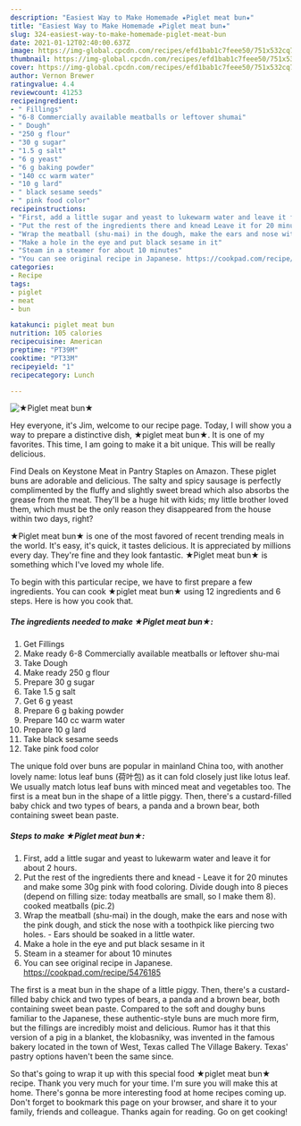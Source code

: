 ```yaml
---
description: "Easiest Way to Make Homemade ★Piglet meat bun★"
title: "Easiest Way to Make Homemade ★Piglet meat bun★"
slug: 324-easiest-way-to-make-homemade-piglet-meat-bun
date: 2021-01-12T02:40:00.637Z
image: https://img-global.cpcdn.com/recipes/efd1bab1c7feee50/751x532cq70/★piglet-meat-bun★-recipe-main-photo.jpg
thumbnail: https://img-global.cpcdn.com/recipes/efd1bab1c7feee50/751x532cq70/★piglet-meat-bun★-recipe-main-photo.jpg
cover: https://img-global.cpcdn.com/recipes/efd1bab1c7feee50/751x532cq70/★piglet-meat-bun★-recipe-main-photo.jpg
author: Vernon Brewer
ratingvalue: 4.4
reviewcount: 41253
recipeingredient:
- " Fillings"
- "6-8 Commercially available meatballs or leftover shumai"
- " Dough"
- "250 g flour"
- "30 g sugar"
- "1.5 g salt"
- "6 g yeast"
- "6 g baking powder"
- "140 cc warm water"
- "10 g lard"
- " black sesame seeds"
- " pink food color"
recipeinstructions:
- "First, add a little sugar and yeast to lukewarm water and leave it for about 2 hours."
- "Put the rest of the ingredients there and knead Leave it for 20 minutes and make some 30g pink with food coloring. Divide dough into 8 pieces (depend on filling size: today meatballs are small, so I make them 8). cooked meatballs (pic.2)"
- "Wrap the meatball (shu-mai) in the dough, make the ears and nose with the pink dough, and stick the nose with a toothpick like piercing two holes. Ears should be soaked in a little water."
- "Make a hole in the eye and put black sesame in it"
- "Steam in a steamer for about 10 minutes"
- "You can see original recipe in Japanese. https://cookpad.com/recipe/5476185"
categories:
- Recipe
tags:
- piglet
- meat
- bun

katakunci: piglet meat bun 
nutrition: 105 calories
recipecuisine: American
preptime: "PT39M"
cooktime: "PT33M"
recipeyield: "1"
recipecategory: Lunch

---
```



![★Piglet meat bun★](https://img-global.cpcdn.com/recipes/efd1bab1c7feee50/751x532cq70/★piglet-meat-bun★-recipe-main-photo.jpg)

Hey everyone, it's Jim, welcome to our recipe page. Today, I will show you a way to prepare a distinctive dish, ★piglet meat bun★. It is one of my favorites. This time, I am going to make it a bit unique. This will be really delicious.

Find Deals on Keystone Meat in Pantry Staples on Amazon. These piglet buns are adorable and delicious. The salty and spicy sausage is perfectly complimented by the fluffy and slightly sweet bread which also absorbs the grease from the meat. They&#39;ll be a huge hit with kids; my little brother loved them, which must be the only reason they disappeared from the house within two days, right?

★Piglet meat bun★ is one of the most favored of recent trending meals in the world. It's easy, it's quick, it tastes delicious. It is appreciated by millions every day. They're fine and they look fantastic. ★Piglet meat bun★ is something which I've loved my whole life.


To begin with this particular recipe, we have to first prepare a few ingredients. You can cook ★piglet meat bun★ using 12 ingredients and 6 steps. Here is how you cook that.

<!--inarticleads1-->

##### The ingredients needed to make ★Piglet meat bun★:

1. Get  Fillings
1. Make ready 6-8 Commercially available meatballs or leftover shu-mai
1. Take  Dough
1. Make ready 250 g flour
1. Prepare 30 g sugar
1. Take 1.5 g salt
1. Get 6 g yeast
1. Prepare 6 g baking powder
1. Prepare 140 cc warm water
1. Prepare 10 g lard
1. Take  black sesame seeds
1. Take  pink food color


The unique fold over buns are popular in mainland China too, with another lovely name: lotus leaf buns (荷叶包) as it can fold closely just like lotus leaf. We usually match lotus leaf buns with minced meat and vegetables too. The first is a meat bun in the shape of a little piggy. Then, there&#39;s a custard-filled baby chick and two types of bears, a panda and a brown bear, both containing sweet bean paste. 

<!--inarticleads2-->

##### Steps to make ★Piglet meat bun★:

1. First, add a little sugar and yeast to lukewarm water and leave it for about 2 hours.
1. Put the rest of the ingredients there and knead - Leave it for 20 minutes and make some 30g pink with food coloring. Divide dough into 8 pieces (depend on filling size: today meatballs are small, so I make them 8). cooked meatballs (pic.2)
1. Wrap the meatball (shu-mai) in the dough, make the ears and nose with the pink dough, and stick the nose with a toothpick like piercing two holes. - Ears should be soaked in a little water.
1. Make a hole in the eye and put black sesame in it
1. Steam in a steamer for about 10 minutes
1. You can see original recipe in Japanese. https://cookpad.com/recipe/5476185


The first is a meat bun in the shape of a little piggy. Then, there&#39;s a custard-filled baby chick and two types of bears, a panda and a brown bear, both containing sweet bean paste. Compared to the soft and doughy buns familiar to the Japanese, these authentic-style buns are much more firm, but the fillings are incredibly moist and delicious. Rumor has it that this version of a pig in a blanket, the klobasniky, was invented in the famous bakery located in the town of West, Texas called The Village Bakery. Texas&#39; pastry options haven&#39;t been the same since. 

So that's going to wrap it up with this special food ★piglet meat bun★ recipe. Thank you very much for your time. I'm sure you will make this at home. There's gonna be more interesting food at home recipes coming up. Don't forget to bookmark this page on your browser, and share it to your family, friends and colleague. Thanks again for reading. Go on get cooking!
